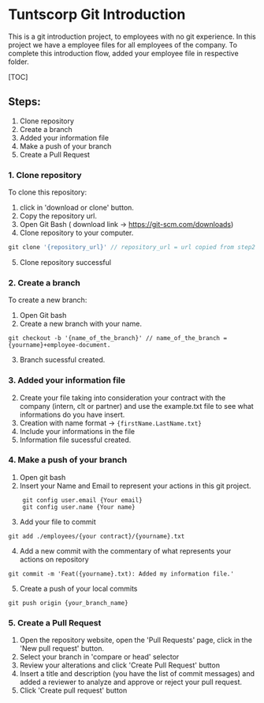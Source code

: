 
# Tuntscorp Git Introduction
This is a git introduction project, to employees with no git experience. 
In this project we have a employee files for all employees of the company.
To complete this introduction flow, added your employee file in respective folder.

[TOC]

## Steps:
1. Clone repository
2. Create a branch
3. Added your information file
4. Make a push of your branch
5. Create a Pull Request

### 1. Clone repository
To clone this repository:
1. click in 'download or clone' button.
2. Copy the repository url.
3. Open Git Bash ( download link -> https://git-scm.com/downloads)
4. Clone repository to your computer.

```javascript
git clone '{repository_url}' // repository_url = url copied from step2
```
5. Clone repository successful

### 2. Create a branch
To create a new branch:
1. Open Git bash
2. Create a new branch with your name.
```
git checkout -b '{name_of_the_branch}' // name_of_the_branch = {yourname}+employee-document.
```
3. Branch sucessful created.

### 3. Added your information file
2. Create your file taking into consideration your contract with the company (intern, clt or partner) and use the example.txt file to see what informations do you have insert.
3. Creation with name format -> ```{firstName.LastName.txt}```
4. Include your informations in the file
5. Information file sucessful created.

### 4. Make a push of your branch
1. Open git bash
2. Insert your Name and Email to represent your actions in this git project.
```
    git config user.email {Your email}
    git config user.name {Your name}
```
3. Add your file to commit
```
git add ./employees/{your contract}/{yourname}.txt
```

4. Add a new commit with the commentary of what represents your actions on repository
```
git commit -m 'Feat({yourname}.txt): Added my information file.'
```
5. Create a push of your local commits
```
git push origin {your_branch_name}
```

### 5. Create a Pull Request
1. Open the repository website, open the 'Pull Requests' page, click in the 'New pull request' button.
2. Select your branch in 'compare or head' selector
3. Review your alterations and click 'Create Pull Request' button
4. Insert a title and description (you have the list of commit messages) and added a reviewer to analyze and approve or reject your pull request.
5. Click 'Create pull request' button
